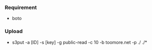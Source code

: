 ### Requirement

- boto

### Upload

- s3put -a [ID] -s [key] -g public-read -c 10 -b toomore.net -p ./ ./*
